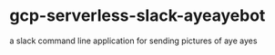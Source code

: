 # gcp-serverless-slack-ayeayebot
a slack command line application for sending pictures of aye ayes 
